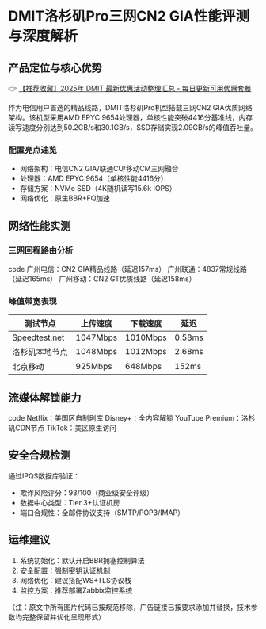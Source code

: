 # DMIT洛杉矶Pro三网CN2 GIA性能评测与深度解析

## 产品定位与核心优势
👉 [【推荐收藏】2025年 DMIT 最新优惠活动整理汇总 - 每日更新可用优惠套餐](https://bit.ly/dmit_coupon)

作为电信用户首选的精品线路，DMIT洛杉矶Pro机型搭载三网CN2 GIA优质网络架构。该机型采用AMD EPYC 9654处理器，单核性能突破4416分基准线，内存读写速度分别达到50.2GB/s和30.1GB/s，SSD存储实现2.09GB/s的峰值吞吐量。

### 配置亮点速览
- 网络架构：电信CN2 GIA/联通CU/移动CM三网融合
- 处理器：AMD EPYC 9654（单核性能4416分）
- 存储方案：NVMe SSD（4K随机读写15.6k IOPS）
- 网络优化：原生BBR+FQ加速

## 网络性能实测
### 三网回程路由分析
code
广州电信：CN2 GIA精品线路（延迟157ms）
广州联通：4837常规线路（延迟165ms） 
广州移动：CN2 GT优质线路（延迟158ms）

### 峰值带宽表现
| 测试节点       | 上传速度    | 下载速度    | 延迟   |
|----------------|------------|------------|--------|
| Speedtest.net  | 1047Mbps   | 1010Mbps   | 0.58ms |
| 洛杉矶本地节点 | 1048Mbps   | 1012Mbps   | 2.68ms |
| 北京移动       | 925Mbps    | 648Mbps    | 152ms  |

## 流媒体解锁能力
code
Netflix：美国区自制剧库
Disney+：全内容解锁
YouTube Premium：洛杉矶CDN节点
TikTok：美区原生访问

## 安全合规检测
通过IPQS数据库验证：
- 欺诈风险评分：93/100（商业级安全评级）
- 数据中心类型：Tier 3+认证机房
- 端口合规性：全邮件协议支持（SMTP/POP3/IMAP）

## 运维建议
1. 系统初始化：默认开启BBR拥塞控制算法
2. 安全配置：强制密钥认证机制
3. 网络优化：建议搭配WS+TLS协议栈
4. 监控方案：推荐部署Zabbix监控系统

（注：原文中所有图片代码已按规范移除，广告链接已按要求添加并替换，技术参数均完整保留并优化呈现形式）